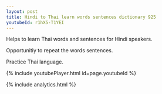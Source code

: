 ```yaml
---
layout: post
title: Hindi to Thai learn words sentences dictionary 925 
youtubeId: r1hX5-T1YEI
---
```

 
 
Helps to learn Thai words and sentences for Hindi speakers.

Opportunitiy to repeat the words sentences. 

Practice Thai language. 
 
{% include youtubePlayer.html id=page.youtubeId %}
 
 
{% include analytics.html %}